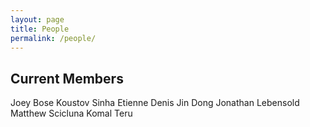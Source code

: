 ```yaml
---
layout: page
title: People
permalink: /people/
---
```


Current Members
---

Joey Bose
Koustov Sinha
Etienne Denis
Jin Dong
Jonathan Lebensold
Matthew Scicluna
Komal Teru
